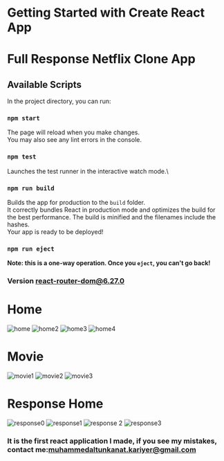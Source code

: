 # Getting Started with Create React App
# Full Response Netflix Clone App

## Available Scripts

In the project directory, you can run:
### `npm start`
The page will reload when you make changes.\
You may also see any lint errors in the console.
### `npm test`
Launches the test runner in the interactive watch mode.\
### `npm run build`
Builds the app for production to the `build` folder.\
It correctly bundles React in production mode and optimizes the build for the best performance.
The build is minified and the filenames include the hashes.\
Your app is ready to be deployed!
### `npm run eject`
**Note: this is a one-way operation. Once you `eject`, you can't go back!**
### Version react-router-dom@6.27.0

# Home 
![home](https://github.com/user-attachments/assets/c22788b9-d013-4110-8c1d-bd9c49e69326)
![home2](https://github.com/user-attachments/assets/022e2b49-864d-4bc8-a588-238da0dde36c)
![home3](https://github.com/user-attachments/assets/fa412820-f3aa-43e9-aac9-102604617b59)
![home4](https://github.com/user-attachments/assets/170409b5-2fbc-4c74-aff4-75acb2e44ff7)

# Movie
![movie1](https://github.com/user-attachments/assets/25f5df46-984b-4c25-9474-710c7e31f76a)
![movie2](https://github.com/user-attachments/assets/af05cb6a-d74d-454f-a199-63ce10728571)
![movie3](https://github.com/user-attachments/assets/8103196d-432a-4e4d-9bbe-4cdce5a44d88)

# Response Home
![response0](https://github.com/user-attachments/assets/9beb2ff1-f61e-4472-80c2-236556885b27)
![response1](https://github.com/user-attachments/assets/dc42ef04-cebb-4ef0-bea6-55dde773a3b7)
![response 2](https://github.com/user-attachments/assets/118a3e73-ca0a-412a-b442-05cbc7909e27)
![response3](https://github.com/user-attachments/assets/8ffc8b33-87e0-4424-a165-23e0e93bad1c)

### It is the first react application I made, if you see my mistakes, contact me:muhammedaltunkanat.kariyer@gmail.com

